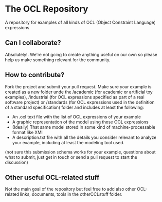 The OCL Repository
==============

A repository for examples of all kinds of OCL (Object Constraint Language) expressions. 


Can I collaborate?
------------------

Absolutely!. We're not going to create anything useful on our own so please help us make something relevant for the community.

How to contribute?
------------------

Fork the project and submit your pull request. Make sure your example is created as a new folder unde the /academic (for academic or artificial toy examples), 
/industrial (for OCL expressions specified as part of a real software project) or /standards (for OCL expressions used in the definition of a standard specification) folder and 
includes at least the following:

* An .ocl text file with the list of OCL expressions of your example
* A graphic representation of the  model using those OCL expressions 
* (Ideally) That same model stored in some kind of machine-processable format like XMI
* A description.txt file with all the details you consider relevant to analyze your example, including at least the modeling tool used. 

(not sure this submission schema works for your example, questions about what to submit, just get in touch or send a pull request to start the discussion)


Other useful OCL-related stuff
------------------

Not the main goal of the repository but feel free to add also other OCL-related links, documents, tools in the otherOCLstuff folder.

